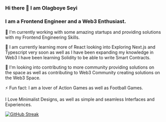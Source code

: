 ### Hi there 👋 I am Olagboye Seyi

### I am a Frontend Engineer and a Web3 Enthusiast.

🔭 I'm currently working with some amazing startups and providing solutions with my Frontend Engineering Skills.

🌱 I am currently learning more of React looking into Exploring Next.js and Typescript very soon as well as I have been expanding my knowledge in Web3 I have been learning Solidity to be able to write Smart Contracts.

👯 I'm looking into contributing to more community providing solutions on the space as well as contributing to Web3 Community creating solutions on the Web3 Space.

⚡ Fun fact: I am a lover of Action Games as well as Football Games.

I Love Minimalist Designs, as well as simple and seamless Interfaces and Experiences. 
<!--
**Akingbola1234/Akingbola1234** is a ✨ _special_ ✨ repository because its `README.md` (this file) appears on your GitHub profile.

Here are some ideas to get you started:

- 
- 🤔 I’m looking for help with ...
- 💬 Ask me about ...
- 📫 How to reach me: ...
- 😄 Pronouns: ...
- 
-->

[![GitHub Streak](https://streak-stats.demolab.com?user=Akingbola1234&theme=dark)](https://git.io/streak-stats)
